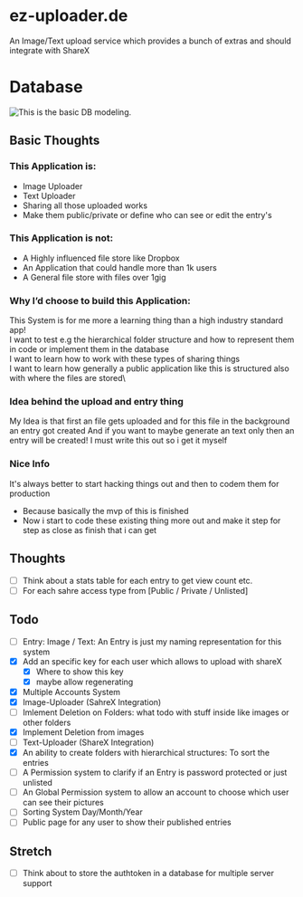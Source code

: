 # ez-uploader.de
An Image/Text upload service which provides a bunch of extras and should integrate with ShareX


Database
======
![This is the basic DB modeling.](https://images.jodu555.de/a3136c46fc90223942413b42d3c8a609.png "This is the db model till now.")


## Basic Thoughts
### This Application is:	
-	Image Uploader
-	Text Uploader
-	Sharing all those uploaded works
-	Make them public/private or define who can see or edit the entry's

### This Application is not:
-	A Highly influenced file store like Dropbox
-	An Application that could handle more than 1k users
-	A General file store with files over 1gig

### Why I’d choose to build this Application:
This System is for me more a learning thing than a high industry standard app!\
I want to test e.g the hierarchical folder structure and how to represent them in code or implement them in the database \
I want to learn how to work with these types of sharing things\
I want to learn how generally a public application like this is structured also with where the files are stored\

### Idea behind the upload and entry thing
My Idea is that first an file gets uploaded and for this file in the background an entry got created
And if you want to maybe generate an text only then an entry will be created! I must write this out so  i get it myself

### Nice Info
It's always better to start hacking things out and then to codem them for production
* Because basically the mvp of this is finished
* Now i start to code these existing thing more out and make it step for step as close as finish that i can get

## Thoughts
* [ ] Think about a stats table for each entry to get view count etc.
* [ ] For each sahre access type from [Public / Private / Unlisted]

## Todo
*	[ ]  Entry: Image / Text: An Entry is just my naming representation for this system
*   [x] Add an specific key for each user which allows to upload with shareX
    * [x] Where to show this key
    * [x] maybe allow regenerating
*	[x] Multiple Accounts System
*	[x] Image-Uploader (SahreX Integration)
*   [ ] Imlement Deletion on Folders: what todo with stuff inside like images or other folders
*   [x] Implement Deletion from images
*	[ ] Text-Uploader (ShareX Integration)
*	[x] An ability to create folders with hierarchical structures: To sort the entries
*	[ ] A Permission system to clarify if an Entry is password protected or just unlisted
*	[ ] An Global Permission system to allow an account to choose which user can see their pictures
*	[ ] Sorting System Day/Month/Year
*	[ ] Public page for any user to show their published entries

## Stretch

*   [ ] Think about to store the authtoken in a database for multiple server support

